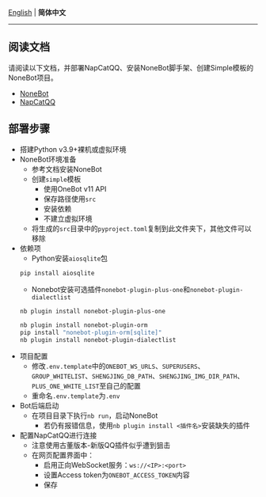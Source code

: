[English](./README_EN.md) | **简体中文**

---

## 阅读文档

请阅读以下文档，并部署NapCatQQ、安装NoneBot脚手架、创建Simple模板的NoneBot项目。

- [NoneBot ](https://nonebot.dev/)
- [NapCatQQ](https://github.com/NapNeko/NapCatQQ)


## 部署步骤

- 搭建Python v3.9+裸机或虚拟环境
- NoneBot环境准备
  - 参考文档安装NoneBot
  - 创建`simple`模板
    - 使用OneBot v11 API
    - 保存路径使用`src`
    - 安装依赖
    - 不建立虚拟环境
  - 将生成的`src`目录中的`pyproject.toml`复制到此文件夹下，其他文件可以移除
- 依赖项
  - Python安装`aiosqlite`包
  ```bash
  pip install aiosqlite
  ```
  - Nonebot安装可选插件`nonebot-plugin-plus-one`和`nonebot-plugin-dialectlist`
  ```bash
  nb plugin install nonebot-plugin-plus-one

  nb plugin install nonebot-plugin-orm
  pip install "nonebot-plugin-orm[sqlite]"
  nb plugin install nonebot-plugin-dialectlist
  ```
- 项目配置
  - 修改`.env.template`中的`ONEBOT_WS_URLS`、`SUPERUSERS`、`GROUP_WHITELIST`、`SHENGJING_DB_PATH`、`SHENGJING_IMG_DIR_PATH`、`PLUS_ONE_WHITE_LIST`至自己的配置
  - 重命名`.env.template`为`.env`
- Bot后端启动
  - 在项目目录下执行`nb run`，启动NoneBot
    - 若仍有报错信息，使用`nb plugin install <插件名>`安装缺失的插件
- 配置NapCatQQ进行连接
  - 注意使用古董版本-新版QQ插件似乎遭到狙击
  - 在网页配置界面中：
    - 启用正向WebSocket服务：`ws://<IP>:<port>`
    - 设置Access token为`ONEBOT_ACCESS_TOKEN`内容
    - 保存
